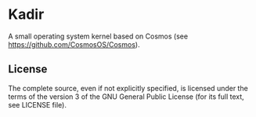 # Kadir
A small operating system kernel based on Cosmos (see https://github.com/CosmosOS/Cosmos).

## License
The complete source, even if not explicitly specified, is licensed under the terms of the version 3 of the GNU General Public License (for its full text, see LICENSE file).
